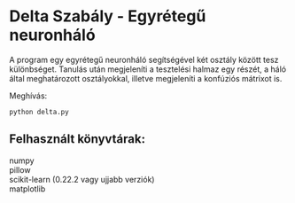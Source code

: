# Delta Szabály - Egyrétegű neuronháló

A program egy egyrétegű neuronháló segítségével két osztály között tesz különbséget. Tanulás után megjeleníti a tesztelési halmaz egy részét, a háló által meghatározott osztályokkal, illetve megjeleníti a konfúziós mátrixot is.

Meghívás:

```
python delta.py
```

## Felhasznált könyvtárak:</br>
numpy</br>
pillow</br>
scikit-learn (0.22.2 vagy ujjabb verziók)</br>
matplotlib


